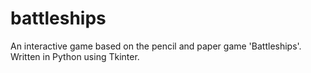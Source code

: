 battleships
===========

An interactive game based on the pencil and paper game 'Battleships'. Written in Python using Tkinter.  
